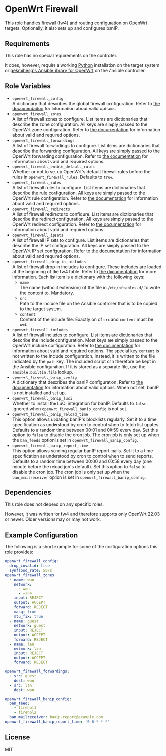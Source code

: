 OpenWrt Firewall
================

This role handles firewall (fw4) and routing configuration on [OpenWrt](https://www.openwrt.org/) targets.
Optionally, it also sets up and configures banIP.

Requirements
------------

This role has no special requirements on the controller.

It does, however, require a working [Python](https://www.python.org/) installation on the target system or [gekmihesg's Ansible library for OpenWrt](https://github.com/gekmihesg/ansible-openwrt) on the Ansible controller.

Role Variables
--------------

* `openwrt_firewall_config`  
  A dictionary that describes the global firewall configuration.
  Refer to [the documentation](https://openwrt.org/docs/guide-user/firewall/firewall_configuration#defaults) for information about valid options.
* `openwrt_firewall_zones`  
  A list of firewall zones to configure. List items are dictionaries that describe the zone configuration.
  All keys are simply passed to the OpenWrt zone configuration.
  Refer to [the documentation](https://openwrt.org/docs/guide-user/firewall/firewall_configuration#zones) for information about valid and required options.
* `openwrt_firewall_forwardings`  
  A list of firewall forwardings to configure. List items are dictionaries that describe the forwarding configuration.
  All keys are simply passed to the OpenWrt forwarding configuration.
  Refer to [the documentation](https://openwrt.org/docs/guide-user/firewall/firewall_configuration#forwardings) for information about valid and required options.
* `openwrt_firewall_enable_default_rules`  
  Whether or not to set up OpenWrt's default firewall rules before the rules in `openwrt_firewall_rules`.
  Defaults to `true`.
* `openwrt_firewall_rules`  
  A list of firewall rules to configure. List items are dictionaries that describe the rule configuration.
  All keys are simply passed to the OpenWrt rule configuration.
  Refer to [the documentation](https://openwrt.org/docs/guide-user/firewall/firewall_configuration#rules) for information about valid and required options.
* `openwrt_firewall_redirects`  
  A list of firewall redirects to configure. List items are dictionaries that describe the redirect configuration.
  All keys are simply passed to the OpenWrt redirect configuration.
  Refer to [the documentation](https://openwrt.org/docs/guide-user/firewall/firewall_configuration#redirects) for information about valid and required options.
* `openwrt_firewall_ipsets`  
  A list of firewall IP sets to configure. List items are dictionaries that describe the IP set configuration.
  All keys are simply passed to the OpenWrt IP set configuration.
  Refer to [the documentation](https://openwrt.org/docs/guide-user/firewall/firewall_configuration#ip_sets) for information about valid and required options.
* `openwrt_firewall_drop_in_includes`  
  A list of firewall drop-in includes to configure.
  These includes are loaded at the beginning of the fw4 table.
  Refer to [the documentation](https://openwrt.org/docs/guide-user/firewall/firewall_configuration#default_drop-in_includes) for more information.
  Each list item is a dictionary with the following keys:
  * `name`  
    The name (without extension) of the file in `/etc/nftables.d/` to write the content to.
    Mandatory.
  * `src`  
    Path to the include file on the Ansible controller that is to be copied to the target system.
  * `content`  
    Content of the include file.
    Exactly on of `src` and `content` must be set.
* `openwrt_firewall_includes`  
  A list of firewall includes to configure. List items are dictionaries that describe the include configuration.
  Most keys are simply passed to the OpenWrt include configuration.
  Refer to [the documentation](https://openwrt.org/docs/guide-user/firewall/firewall_configuration#includes_2203_and_later_with_fw4) for information about valid and required options.
  The special key `content` is not written to the include configuration.
  Instead, it is written to the file indicated by the `path` key.
  The included script can therefore be kept in the Ansible configuration.
  If it is stored as a separate file, use the `ansible.builtin.file` lookup.
* `openwrt_firewall_banip_config`  
  A dictionary that describes the banIP configuration.
  Refer to [the documentation](https://github.com/openwrt/packages/blob/master/net/banip/files/README.md) for information about valid options.
  When not set, banIP is not installed and set up.
* `openwrt_firewall_banip_luci`  
  Whether to install the LuCI integration for banIP.
  Defaults to `false`.
  Ignored when `openwrt_firewall_banip_config` is not set.
* `openwrt_firewall_banip_reload_time`  
  This option allows updating banIP's blocklists regularly.
  Set it to a time specification as understood by cron to control when to fetch list upates.
  Defaults to a random time between 00:01 and 00:59 every day.
  Set this option to `false` to disable the cron job.
  The cron job is only set up when the `ban_feeds` option is set in `openwrt_firewall_banip_config`.
* `openwrt_firewall_banip_report_time`  
  This option allows sending regular banIP report mails.
  Set it to a time specification as understood by cron to control when to send reports.
  Defaults to a random time between 00:00 and 00:58 every day (one minute before the reload job's default).
  Set this option to `false` to disable the cron job.
  The cron job is only set up when the `ban_mailreceiver` option is set in `openwrt_firewall_banip_config`.

Dependencies
------------

This role does not depend on any specific roles.

However, it was written for fw4 and therefore supports only OpenWrt 22.03 or newer.
Older versions may or may not work.

Example Configuration
---------------------

The following is a short example for some of the configuration options this role provides:

```yaml
openwrt_firewall_config:
  drop_invalid: true
  synflood_rate: 50/s
openwrt_firewall_zones:
  - name: wan
    network:
      - wan
      - wan6
    input: REJECT
    output: ACCEPT
    forward: REJECT
    masq: true
    mtu_fix: true
  - name: guest
    network: guest
    input: REJECT
    output: ACCEPT
    forward: REJECT
  - name: lan
    network: lan
    input: REJECT
    output: ACCEPT
    forward: REJECT

openwrt_firewall_forwardings:
  - src: guest
    dest: wan
  - src: lan
    dest: wan

openwrt_firewall_banip_config:
  ban_feed:
    - firehol1
    - firehol2
  ban_mailreceiver: banip-report@example.com
openwrt_firewall_banip_report_time: '0 6 * * *'
```

License
-------

MIT

